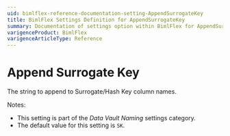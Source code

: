 ```yaml
---
uid: bimlflex-reference-documentation-setting-AppendSurrogateKey
title: BimlFlex Settings Definition for AppendSurrogateKey
summary: Documentation of settings option within BimlFlex for AppendSurrogateKey
varigenceProduct: BimlFlex
varigenceArticleType: Reference
---
```


# Append Surrogate Key

The string to append to Surrogate/Hash Key column names.

Notes:

* This setting is part of the *Data Vault Naming* settings category.
* The default value for this setting is `SK`.
